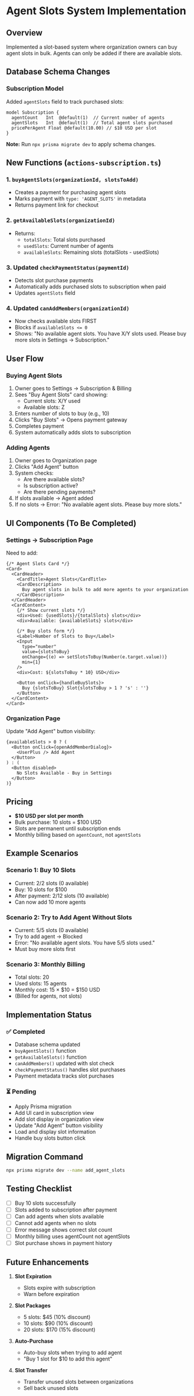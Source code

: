 # Agent Slots System Implementation

## Overview
Implemented a slot-based system where organization owners can buy agent slots in bulk. Agents can only be added if there are available slots.

## Database Schema Changes

### Subscription Model
Added `agentSlots` field to track purchased slots:
```prisma
model Subscription {
  agentCount   Int  @default(1)  // Current number of agents
  agentSlots   Int  @default(1)  // Total agent slots purchased
  pricePerAgent Float @default(10.00) // $10 USD per slot
}
```

**Note:** Run `npx prisma migrate dev` to apply schema changes.

## New Functions (`actions-subscription.ts`)

### 1. `buyAgentSlots(organizationId, slotsToAdd)`
- Creates a payment for purchasing agent slots
- Marks payment with `type: 'AGENT_SLOTS'` in metadata
- Returns payment link for checkout

### 2. `getAvailableSlots(organizationId)`
- Returns:
  - `totalSlots`: Total slots purchased
  - `usedSlots`: Current number of agents
  - `availableSlots`: Remaining slots (totalSlots - usedSlots)

### 3. Updated `checkPaymentStatus(paymentId)`
- Detects slot purchase payments
- Automatically adds purchased slots to subscription when paid
- Updates `agentSlots` field

### 4. Updated `canAddMembers(organizationId)`
- Now checks available slots FIRST
- Blocks if `availableSlots <= 0`
- Shows: "No available agent slots. You have X/Y slots used. Please buy more slots in Settings → Subscription."

## User Flow

### Buying Agent Slots
1. Owner goes to Settings → Subscription & Billing
2. Sees "Buy Agent Slots" card showing:
   - Current slots: X/Y used
   - Available slots: Z
3. Enters number of slots to buy (e.g., 10)
4. Clicks "Buy Slots" → Opens payment gateway
5. Completes payment
6. System automatically adds slots to subscription

### Adding Agents
1. Owner goes to Organization page
2. Clicks "Add Agent" button
3. System checks:
   - Are there available slots?
   - Is subscription active?
   - Are there pending payments?
4. If slots available → Agent added
5. If no slots → Error: "No available agent slots. Please buy more slots."

## UI Components (To Be Completed)

### Settings → Subscription Page
Need to add:
```tsx
{/* Agent Slots Card */}
<Card>
  <CardHeader>
    <CardTitle>Agent Slots</CardTitle>
    <CardDescription>
      Buy agent slots in bulk to add more agents to your organization
    </CardDescription>
  </CardHeader>
  <CardContent>
    {/* Show current slots */}
    <div>Used: {usedSlots}/{totalSlots} slots</div>
    <div>Available: {availableSlots} slots</div>
    
    {/* Buy slots form */}
    <Label>Number of Slots to Buy</Label>
    <Input 
      type="number" 
      value={slotsToBuy}
      onChange={(e) => setSlotsToBuy(Number(e.target.value))}
      min={1}
    />
    <div>Cost: ${slotsToBuy * 10} USD</div>
    
    <Button onClick={handleBuySlots}>
      Buy {slotsToBuy} Slot{slotsToBuy > 1 ? 's' : ''}
    </Button>
  </CardContent>
</Card>
```

### Organization Page
Update "Add Agent" button visibility:
```tsx
{availableSlots > 0 ? (
  <Button onClick={openAddMemberDialog}>
    <UserPlus /> Add Agent
  </Button>
) : (
  <Button disabled>
    No Slots Available - Buy in Settings
  </Button>
)}
```

## Pricing

- **$10 USD per slot per month**
- Bulk purchase: 10 slots = $100 USD
- Slots are permanent until subscription ends
- Monthly billing based on `agentCount`, not `agentSlots`

## Example Scenarios

### Scenario 1: Buy 10 Slots
- Current: 2/2 slots (0 available)
- Buy: 10 slots for $100
- After payment: 2/12 slots (10 available)
- Can now add 10 more agents

### Scenario 2: Try to Add Agent Without Slots
- Current: 5/5 slots (0 available)
- Try to add agent → Blocked
- Error: "No available agent slots. You have 5/5 slots used."
- Must buy more slots first

### Scenario 3: Monthly Billing
- Total slots: 20
- Used slots: 15 agents
- Monthly cost: 15 × $10 = $150 USD
- (Billed for agents, not slots)

## Implementation Status

### ✅ Completed
- Database schema updated
- `buyAgentSlots()` function
- `getAvailableSlots()` function
- `canAddMembers()` updated with slot check
- `checkPaymentStatus()` handles slot purchases
- Payment metadata tracks slot purchases

### ⏳ Pending
- Apply Prisma migration
- Add UI card in subscription view
- Add slot display in organization view
- Update "Add Agent" button visibility
- Load and display slot information
- Handle buy slots button click

## Migration Command

```bash
npx prisma migrate dev --name add_agent_slots
```

## Testing Checklist

- [ ] Buy 10 slots successfully
- [ ] Slots added to subscription after payment
- [ ] Can add agents when slots available
- [ ] Cannot add agents when no slots
- [ ] Error message shows correct slot count
- [ ] Monthly billing uses agentCount not agentSlots
- [ ] Slot purchase shows in payment history

## Future Enhancements

1. **Slot Expiration**
   - Slots expire with subscription
   - Warn before expiration

2. **Slot Packages**
   - 5 slots: $45 (10% discount)
   - 10 slots: $90 (10% discount)
   - 20 slots: $170 (15% discount)

3. **Auto-Purchase**
   - Auto-buy slots when trying to add agent
   - "Buy 1 slot for $10 to add this agent"

4. **Slot Transfer**
   - Transfer unused slots between organizations
   - Sell back unused slots
